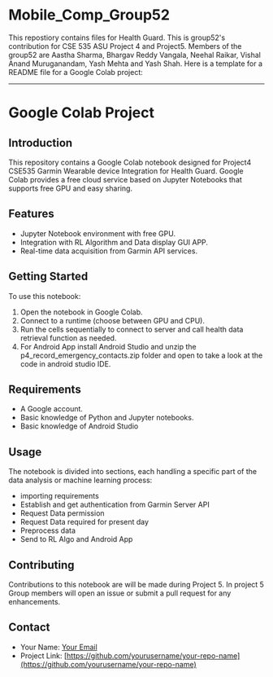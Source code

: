 # Mobile_Comp_Group52
This repostiory contains files for Health Guard. This is group52's contribution for CSE 535 ASU Project 4 and Project5. Members of the group52 are Aastha Sharma, Bhargav Reddy Vangala, Neehal Raikar, Vishal Anand Muruganandam, Yash Mehta and Yash Shah. 
Here is a template for a README file for a Google Colab project:

---

# Google Colab Project

## Introduction
This repository contains a Google Colab notebook designed for Project4 CSE535 Garmin Wearable device Integration for Health Guard. Google Colab provides a free cloud service based on Jupyter Notebooks that supports free GPU and easy sharing.

## Features
- Jupyter Notebook environment with free GPU.
- Integration with RL Algorithm and Data display GUI APP.
- Real-time data acquisition from Garmin API services.

## Getting Started
To use this notebook:
1. Open the notebook in Google Colab.
2. Connect to a runtime (choose between GPU and CPU).
3. Run the cells sequentially to connect to server and call health data retrieval function as needed.
4. For Android App install Android Studio and unzip the p4_record_emergency_contacts.zip folder and open to take a look at the code in android studio IDE.


## Requirements
- A Google account.
- Basic knowledge of Python and Jupyter notebooks.
- Basic knowledge of Android Studio

## Usage
The notebook is divided into sections, each handling a specific part of the data analysis or machine learning process:
- importing requirements
- Establish and get authentication from Garmin Server API
- Request Data permission
- Request Data required for present day 
- Preprocess data
- Send to RL Algo and Android App

## Contributing
Contributions to this notebook are will be made during Project 5. In project 5 Group members will open an issue or submit a pull request for any enhancements.

## Contact
- Your Name: [Your Email](mailto:yshah35@asu.edu)
- Project Link: [https://github.com/yourusername/your-repo-name](https://github.com/yourusername/your-repo-name)

